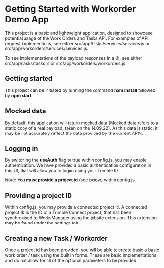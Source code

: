 # Getting Started with Workorder Demo App

This project is a basic and lightweight application, designed to showcase potential usage of the Work Orders and Tasks API. 
For examples of API request implementions, see either  src/app/tasks/services/services.js or src/app/workorders/services/services.js.

To see implementations of the payload responses in a UI, see either src/app/tasks/tasks.js or src/app/workorders/workorders.js.

## Getting started

This project can be initiated by running the command **npm install** followed by **npm start**.

## Mocked data

By default, this application will return mocked data (Mocked data refers to a static copy of a real payload, taken on the 14.09.22).
As this data is static, it may be not accurately reflect the data provided by the current API's.

## Logging in

By switching the **useAuth** flag to true within config.js, you may enable authentication. We have provided a basic authentication configuration in this UI, that 
will allow you to logon using your Trimble ID.

Note: **You must provide a project id** (see below) within config.js.

## Providing a project ID

Within config.js, you may provide a connected project id.
A connected project ID is the ID of a Trimble Connect project, that has been synchronised to WorksManager using the jobsite extension. This extension may be found under the settings tab.

## Creating a new Task / Workorder

Once a project id has been provided, you will be able to create basic a basic work order / task using the built in forms. These are basic implementations and do not allow for all of the optional parameters to be provided.
